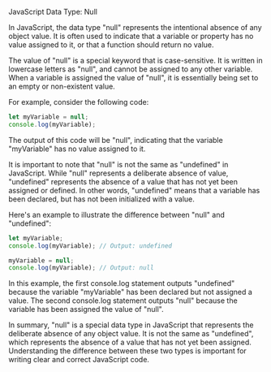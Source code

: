 JavaScript Data Type: Null

In JavaScript, the data type "null" represents the intentional absence of any object value. It is often used to indicate that a variable or property has no value assigned to it, or that a function should return no value.

The value of "null" is a special keyword that is case-sensitive. It is written in lowercase letters as "null", and cannot be assigned to any other variable. When a variable is assigned the value of "null", it is essentially being set to an empty or non-existent value.

For example, consider the following code:

```js
let myVariable = null;
console.log(myVariable);
```

The output of this code will be "null", indicating that the variable "myVariable" has no value assigned to it.

It is important to note that "null" is not the same as "undefined" in JavaScript. While "null" represents a deliberate absence of value, "undefined" represents the absence of a value that has not yet been assigned or defined. In other words, "undefined" means that a variable has been declared, but has not been initialized with a value.

Here's an example to illustrate the difference between "null" and "undefined":

```js
let myVariable;
console.log(myVariable); // Output: undefined

myVariable = null;
console.log(myVariable); // Output: null
```

In this example, the first console.log statement outputs "undefined" because the variable "myVariable" has been declared but not assigned a value. The second console.log statement outputs "null" because the variable has been assigned the value of "null".

In summary, "null" is a special data type in JavaScript that represents the deliberate absence of any object value. It is not the same as "undefined", which represents the absence of a value that has not yet been assigned. Understanding the difference between these two types is important for writing clear and correct JavaScript code.
